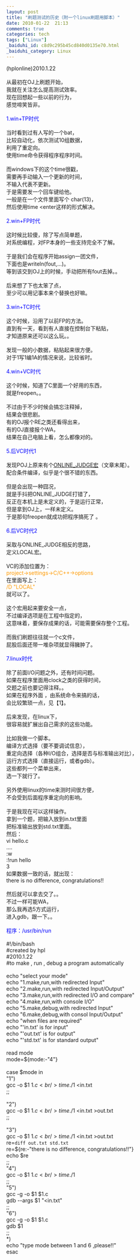 ```yaml
---
layout: post
title: "刷题测试的历史（附一个linux刷题用脚本）"
date: 2010-01-22  21:13
comments: true
categories: tech
tags: ["Linux"]
_baiduhi_id: c8d9c295b45cd840d0135e70.html
_baiduhi_category: Linux
---
```


(hplonline)2010.1.22<br/><br/>
从最初在OJ上刷题开始，<br/>
我就在关注怎么提高测试效率。<br/>
现在回想起一些以前的行为，<br/>
感觉啼笑皆非。<br/><br/><font color="#0000ff">1.win+TP时代</font><br/><br/>
当时看到过有人写的一个bat，<br/>
比较自动化，依次测试10组数据，<br/>
利用了重定向。<br/>
使用time命令获得程序程序时间。<br/><br/>
而windows下的这个time很戳，<br/>
需要再手动输入一个更新的时间，<br/>
不输入代表不更新。<br/>
于是需要发一个回车键给他。<br/>
一般是在一个文件里面写个 char(13)，<br/>
然后使用time &lt;enter这样的形式解决。<br/><br/><font color="#0000ff">2.win+FP时代</font><br/><br/>
这时候比较傻，除了写点简单题，<br/>
对系统编程，对FP本身的一些支持完全不了解。<br/><br/>
于是我们会在程序开始assign一团文件，<br/>
下面也是writeln(fout,...)。<br/>
等到该交到OJ上的时候，手动把所有fout去掉。。<br/><br/>
后来想了下也太笨了点，<br/>
至少可以用记事本来个替换也好嘛。<br/><br/><font color="#0000ff">3.win+TC时代</font><br/><br/>
这个时候，沿用了以前FP的方法。<br/>
直到有一天，看到有人直接在控制台下粘贴，<br/>
才知道原来还可以这么玩。。<br/><br/>
发现一般的小数据，粘贴起来很方便。<br/>
对于1写1编1A的情况来说，比较省时。<br/><br/><font color="#0000ff">4.win+VC时代</font><br/><br/>
这个时候，知道了C里面一个好用的东西，<br/>
就是freopen。。<br/><br/>
不过由于不少时候会搞忘注释掉，<br/>
结果会很悲剧。<br/>
有的OJ报个RE之类还看得出来，<br/>
有的OJ直接报个WA，<br/>
结果在自己电脑上看，怎么都像对的。<br/><br/><font color="#0000ff">5.后VC时代1</font><br/><br/>
发现POJ上原来有个<a href="http://hi.baidu.com/hplonline/blog/item/bd4524dd0463bcd18c1029c6.html" target="_blank">ONLINE_JUDGE宏</a>（文章末尾）。<br/>
配合条件编译，似乎是个很不错的东西。<br/><br/>
但是会出现一种囧况，<br/>
就是手抖把ONLINE_JUDGE打错了，<br/>
反正在本机上是未定义的，于是运行正常，<br/>
但是拿到OJ上，一样未定义。<br/>
于是那句freopen就成功把程序搞死了 。<br/><font color="#0000ff"><br/>
6.后VC时代2</font><br/><br/>
采取与ONLINE_JUDGE相反的思路，<br/>
定义LOCAL宏。<br/><br/>
VC的添加位置为：<br/><font color="#ff9900">project-&gt;settings-&gt;C/C++-&gt;options</font><br/>
在里面写上：<br/><font color="#ff9900">/D "LOCAL"</font><br/>
就可以了。<br/><br/>
这个宏用起来要安全一点，<br/>
不过编译选项是在工程中指定的，<br/>
这意味着，要保存成果的话，可能需要保存整个工程。<br/><br/>
而我们刷题往往就一个c文件，<br/>
屁股后面还带一堆杂项就显得臃肿了。<br/><br/><font color="#0000ff">7.linux时代</font><br/><br/>
除了前面I/O问题之外，还有时间问题。<br/>
如果在程序里面用clock之类的获得时间，<br/>
交题之前也要记得注释。。<br/>
如果在程序外面 ，由系统命令来搞的话，<br/>
会比较繁琐一点，见【1】。<br/><br/>
后来发现，在linux下，<br/>
很容易就扩展出自己需求的这些功能。<br/><br/>
比如我做一个脚本。<br/>
编译方式选择（要不要调试信息），<br/>
重定向选择（各种I/O组合，选择是否与标准输出对比），<br/>
运行方式选择（直接运行，或者gdb）。<br/>
这些都列一个菜单出来，<br/>
选一下就行了。<br/><br/>
另外使用linux的time来测时间很方便，<br/>
不会受到后面程序重定向的影响。<br/><br/>
于是我现在可以这样操作。<br/>
拿到一个题，把输入放到in.txt里面<br/>
把标准输出放到std.txt里面。<br/>
然后：<br/>
vi hello.c<br/>
....<br/>
:w<br/>
:!run hello<br/>
3<br/>
如果数据一致的话，就出现：<br/>
there is no difference, congratulations!!<br/><br/>
然后就可以拿去交了。。<br/>
不过一样可能WA，<br/>
那么我再选5方式运行，<br/>
进入gdb，跟一下。。<br/><br/><font color="#0000ff">程序：/usr/bin/run</font><br/><br/>
#!/bin/bash<br/>
#created by hpl<br/>
#2010.1.22<br/>
#to make , run , debug a program automatically<br/><br/>
echo "select your mode"<br/>
echo "1.make,run,with redirected Input"<br/>
echo "2.make,run,with redirected Input/Output"<br/>
echo "3.make,run,with redirected I/O and compare"<br/>
echo "4.make,run,with console I/O"<br/>
echo "5.make,debug,with redirected Input"<br/>
echo "6.make,debug,with consol Input/Output"<br/>
echo "when files are required"<br/>
echo "'in.txt' is for input"<br/>
echo "'out.txt' is for output"<br/>
echo "'std.txt' is for standard output"<br/><br/>
read mode<br/>
mode=${mode:-"4"}<br/><br/>
case $mode in <br/>
"1")<br/>
gcc -o $1 $1.c<br/>
time ./$1 &lt;in.txt<br/>
;;<br/><br/>
"2")<br/>
gcc -o $1 $1.c<br/>
time ./$1 &lt;in.txt &gt;out.txt<br/>
;;<br/><br/>
"3")<br/>
gcc -o $1 $1.c<br/>
time ./$1 &lt;in.txt &gt;out.txt<br/>
re=`diff out.txt std.txt`<br/>
re=${re:-"there is no difference, congratulations!!"}<br/>
echo $re<br/>
;;<br/>
"4")<br/>
gcc -o $1 $1.c<br/>
time ./$1 <br/>
;;<br/>
"5")<br/>
gcc -g -o $1 $1.c<br/>
gdb --args $1 "&lt;in.txt"<br/>
;;<br/>
"6")<br/>
gcc -g -o $1 $1.c<br/>
gdb $1<br/>
;;<br/>
*)<br/>
echo "type mode between 1 and 6 ,please!!"<br/>
esac<br/>
